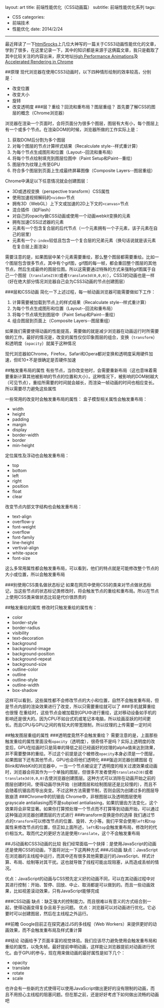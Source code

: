 layout: art
title: 前端性能优化（CSS动画篇）
subtitle: 前端性能优化系列
tags: 
- CSS
categories: 
- 前端技术
- 性能优化
date: 2014/2/24
---

最近拜读了一下[html5rocks](http://www.html5rocks.com/)上几位大神写的一篇关于CSS3动画性能优化的文章，学到了很多，在这里记录一下，其中的知识都是来源于这俩篇文章，我只是截取了其中比较关注的内容出来，原文地址[High Performance Animations](http://www.html5rocks.com/en/tutorials/speed/high-performance-animations/)及[Accelerated Rendering in Chrome](http://www.html5rocks.com/zh/tutorials/speed/layers/)

<!-- more -->

##原理
现代浏览器在使用CSS3动画时，以下四种情形绘制的效率较高，分别是：
* 改变位置
* 改变大小
* 旋转
* 改变透明度
###层？重绘？回流和重布局？图层重组？
首先要了解CSS的图层的概念（Chrome浏览器）

浏览器在渲染一个页面时，会将页面分为很多个图层，图层有大有小，每个图层上有一个或多个节点。在渲染DOM的时候，浏览器所做的工作实际上是：
1. 获取DOM后分割为多个图层
2. 对每个图层的节点计算样式结果（Recalculate style--样式重计算）
3. 为每个节点生成图形和位置（Layout--回流和重布局）
4. 将每个节点绘制填充到图层位图中（Paint Setup和Paint--重绘）
5. 图层作为纹理上传至GPU
6. 符合多个图层到页面上生成最终屏幕图像（Composite Layers--图层重组）

Chrome中满足以下任意情况就会创建图层：
* 3D或透视变换（perspective transform）CSS属性
* 使用加速视频解码的```<video>```节点
* 拥有3D（WebGL）上下文或加速的2D上下文的```<canvas>```节点
* 混合插件（如Flash）
* 对自己的opacity做CSS动画或使用一个动画webkit变换的元素
* 拥有加速CSS过滤器的元素
* 元素有一个包含复合层的后代节点（一个元素拥有一个子元素，该子元素在自己的层里）
* 元素有一个```z-index```较低且包含一个复合层的兄弟元素（换句话说就是该元素在复合层上面渲染）

需要注意的是，如果图层中某个元素需要重绘，那么整个图层都需要重绘。比如一个图层包含很多节点，其中有个gif图，gif图的每一帧，都会重回整个图层的其他节点，然后生成最终的图层位图。所以这需要通过特殊的方式来强制gif图属于自己一个图层（```translateZ(0)```或者```translate3d(0,0,0)```），CSS3的动画也是一样（好在绝大部分情况浏览器自己会为CSS3动画的节点创建图层）

###层和CSS动画
简化一下上述过程，每一帧动画浏览器可能需要做如下工作：
1. 计算需要被加载到节点上的样式结果（Recalculate style--样式重计算）
2. 为每个节点生成图形和位置（Layout--回流和重布局）
3. 将每个节点填充到图层中（Paint Setup和Paint--重绘）
4. 组合图层到页面上（Composite Layers--图层重组）

如果我们需要使得动画的性能提高，需要做的就是减少浏览器在动画运行时所需要做的工作。最好的情况是，改变的属性仅仅印象图层的组合，变换（```transform```）和透明度（```opacity```）就属于这种情况

现代浏览器如Chrome，Firefox，Safari和Opera都对变换和透明度采用硬件加速，但IE10+不是很确定是否硬件加速

##触发重布局的属性
有些节点，当你改变他时，会需要重新布局（这也意味着需要重新计算其他被影响的节点的位置和大小）。这种情况下，被影响的DOM树越大（可见节点），重绘所需要的时间就会越长，而渲染一帧动画的时间也相应变长。所以需要尽力避免这些属性

一些常用的改变时会触发重布局的属性：
盒子模型相关属性会触发重布局：
* width
* height
* padding
* margin
* display
* border-width
* border
* min-height

定位属性及浮动也会触发重布局：
* top
* bottom
* left
* right
* position
* float
* clear

改变节点内部文字结构也会触发重布局：
* text-align
* overflow-y
* font-weight
* overflow
* font-family
* line-height
* vertival-align
* white-space
* font-size

这么多常用属性都会触发重布局，可以看到，他们的特点就是可能修改整个节点的大小或位置，所以会触发重布局

###别使用CSS类名做状态标记
如果在网页中使用CSS的类来对节点做状态标记，当这些节点的状态标记类修改时，将会触发节点的重绘和重布局。所以在节点上使用CSS类来做状态比较是代价很昂贵的

##触发重绘的属性
修改时只触发重绘的属性有：
* color
* border-style
* border-radius
* visibility
* text-decoration
* background
* background-image
* background-position
* background-repeat
* background-size
* outline-color
* outline
* outline-style
* outline-width
* box-shadow

这样可以看到，这些属性都不会修改节点的大小和位置，自然不会触发重布局，但是节点内部的渲染效果进行了改变，所以只需要重绘就可以了
###手机就算重绘也很慢
在重绘时，这些节点会被加载到GPU中进行重绘，这对移动设备如手机的影响还是很大的。因为CPU不如台式机或笔记本电脑，所以绘画巫妖的时间更长。而且CPU与GPU之间的有较大的带宽限制，所以纹理的上传需要一定时间

##触发图层重组的属性
###透明度竟然不会触发重绘？
需要注意的是，上面那些触发重绘的属性里面没有```opacity```（透明度），很奇怪不是吗？实际上透明度的改变后，GPU在绘画时只是简单的降低之前已经画好的纹理的alpha值来达到效果，并不需要整体的重绘。不过这个前提是这个被修改```opacity```本身必须是一个图层，如果图层下还有其他节点，GPU也会将他们透明化
###强迫浏览器创建图层
在Blink和WebKit的浏览器中，一当一个节点被设定了透明度的相关过渡效果或动画时，浏览器会将其作为一个单独的图层，但很多开发者使用```translateZ(0)```或者```translate3d(0,0,0)```去使浏览器创建图层。这种方式可以消除在动画开始之前的图层创建时间，使得动画尽快开始（创建图层和绘制图层还是比较慢的），而且不会随着抗锯齿而导出突变。不过这种方法需要节制，否则会因为创建过多的图层导致崩溃
###Chrome中的抗锯齿
Chrome中，非根图层以及透明图层使用grayscale antialiasing而不是subpixel antialiasing，如果抗锯齿方法变化，这个效果将会非常显著。如果你打算预处理一个节点而不打算等到动画开始，可以通过这种强迫浏览器创建图层的方式进行
###transform变换是你的选择
我们通过节点的```transform```可以修改节点的位置、旋转、大小等。我们平常会使用```left```和```top```属性来修改节点的位置，但正如上面所述，```left```和```top```会触发重布局，修改时的代价相当大。取而代之的更好方法是使用```translate```，这个不会触发重布局

##JS动画和CSS3动画的比较
我们经常面临一个抉择：是使用JavaScript的动画还是使用CSS的动画，下面将对比一下这两种方式
###JS动画
缺点：JavaScript在浏览器的主线程中运行，而其中还有很多其他需要运行的JavaScript、样式计算、布局、绘制等对其干扰。这也就导致了线程可能出现阻塞，从而造成丢帧的情况。

优点：JavaScript的动画与CSS预先定义好的动画不同，可以在其动画过程中对其进行控制：开始、暂停、回放、中止、取消都是可以做到的。而且一些动画效果，比如视差滚动效果，只有JavaScript能够完成

###CSS动画
缺点：缺乏强大的控制能力。而且很难以有意义的方式结合到一起，使得动画变得复杂且易于出问题。
优点：浏览器可以对动画进行优化。它必要时可以创建图层，然后在主线程之外运行。

##前瞻
Google目前正在探究通过JS的多线程（Web Workers）来提供更好的动画效果，而不会触发重布局及样式重计算

##结论
动画给予了页面丰富的视觉体验。我们应该尽力避免使用会触发重布局和重绘的属性，以免失帧。最好提前申明动画，这样能让浏览器提前对动画进行优化。由于GPU的参与，现在用来做动画的最好属性是如下几个：
* opacity
* translate
* rotate
* scale

也许会有一些新的方式使得可以使用JavaScript做出更好的没有限制的动画，而且不用担心主线程的阻塞问题。但在那之前，还是好好考虑下如何做出流畅的动画吧


